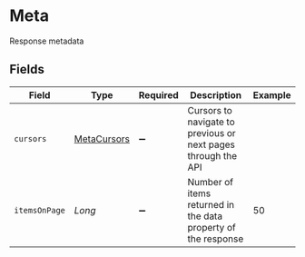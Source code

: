 # Meta

Response metadata


## Fields

| Field                                                         | Type                                                          | Required                                                      | Description                                                   | Example                                                       |
| ------------------------------------------------------------- | ------------------------------------------------------------- | ------------------------------------------------------------- | ------------------------------------------------------------- | ------------------------------------------------------------- |
| `cursors`                                                     | [MetaCursors](../../models/shared/MetaCursors.md)             | :heavy_minus_sign:                                            | Cursors to navigate to previous or next pages through the API |                                                               |
| `itemsOnPage`                                                 | *Long*                                                        | :heavy_minus_sign:                                            | Number of items returned in the data property of the response | 50                                                            |